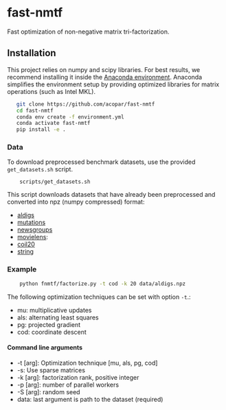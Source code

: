 # fast-nmtf
Fast optimization of non-negative matrix tri-factorization. 


## Installation ###

This project relies on numpy and scipy libraries. For best results, we recommend installing it inside the [Anaconda environment](https://www.anaconda.com/download/#linux). Anaconda simplifies the environment setup by providing optimized libraries for matrix operations (such as Intel MKL). 

```sh
   git clone https://github.com/acopar/fast-nmtf
   cd fast-nmtf
   conda env create -f environment.yml
   conda activate fast-nmtf
   pip install -e .
```

### Data ###

To download preprocessed benchmark datasets, use the provided ``get_datasets.sh`` script.
```
    scripts/get_datasets.sh
```

This script downloads datasets that have already been preprocessed and converted into npz (numpy compressed) format:
- [aldigs](http://file.biolab.si/fast-nmtf/aldigs.npz)
- [mutations](http://file.biolab.si/fast-nmtf/mutations.npz)
- [newsgroups](http://file.biolab.si/fast-nmtf/newsgroups.npz)
- [movielens](http://file.biolab.si/fast-nmtf/ml-10m.npz):
- [coil20](http://file.biolab.si/fast-nmtf/coil20.npz)
- [string](http://file.biolab.si/fast-nmtf/string.npz)

### Example ###

```sh
    python fnmtf/factorize.py -t cod -k 20 data/aldigs.npz
```

The following optimization techniques can be set with option ``-t``.:
- mu: multiplicative updates
- als: alternating least squares
- pg: projected gradient
- cod: coordinate descent

#### Command line arguments

- -t [arg]: Optimization technique [mu, als, pg, cod]
- -s: Use sparse matrices
- -k [arg]: factorization rank, positive integer
- -p [arg]: number of parallel workers
- -S [arg]: random seed
- data: last argument is path to the dataset (required)

